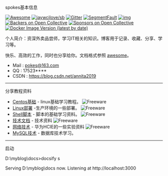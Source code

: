 

spokes基本信息

[![Awesome](https://jaywcjlove.github.io/sb/ico/awesome.svg)](https://github.com/sindresorhus/awesome) [![jaywcjlove/sb](https://jaywcjlove.github.io/sb/lang/english.svg)](https://ripperhe.com/awesome-mac-html/#/README) [![Gitter](https://jaywcjlove.github.io/sb/ico/gitter.svg)](https://gitter.im/awesome-mac/en?utm_source=badge&utm_medium=badge&utm_campaign=pr-badge&utm_content=body_badge) [![SegmentFault](https://jaywcjlove.github.io/sb/ico/segmentfault.svg)](https://segmentfault.com/g/1570000010622746) [![img](https://jaywcjlove.github.io/sb/ico/weibo.svg)](http://weibo.com/pc175) [![Backers on Open Collective](https://opencollective.com/awesome-mac/backers/badge.svg)](https://ripperhe.com/awesome-mac-html/#/?id=backers) [![Sponsors on Open Collective](https://opencollective.com/awesome-mac/sponsors/badge.svg)](https://ripperhe.com/awesome-mac-html/#/?id=sponsors) [![Docker Image Version (latest by date)](https://img.shields.io/docker/v/wcjiang/awesome-mac?logo=docker)](https://hub.docker.com/r/wcjiang/awesome-mac)

个人简介：资深外卖品尝师，学习IT相关的知识。博客用于记录、收藏、分享、学习等。

快乐、高效的工作，同时也分享给你。文档格式参照 [awesome](https://github.com/sindresorhus/awesome)。



- Mail : pokes@163.com
- QQ : 17523****
- CSDN : https://blog.csdn.net/annita2019

---

 分享教程资料



- [Centos基础](/mddocs/Centos基础/first.md) - linux基础学习教程。 ![Freeware](https://jaywcjlove.github.io/sb/ico/min-free.svg)
- [Linux部署](guide/guide) -生产环境的一些部署。 ![Freeware](https://jaywcjlove.github.io/sb/ico/min-free.svg)
- [Shell脚本](shell/shell)  - 脚本的基础学习资料。 ![Freeware](https://jaywcjlove.github.io/sb/ico/min-free.svg)
- [技术文档](guide/guide) - 技术资料 ![Freeware](https://jaywcjlove.github.io/sb/ico/min-free.svg)
- [网络技术](/mddocs/华为数通技术/first.md) - 华为HCIE的一些实验资料 ![Freeware](https://jaywcjlove.github.io/sb/ico/min-free.svg)
- [MySQL技术](/mddocs/MySQL技术/first.md) - 数据库技术学习。



---







启动

D:\myblog\docs>docsify s

Serving D:\myblog\docs now.
Listening at http://localhost:3000



